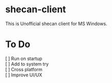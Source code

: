 # shecan-client
This is Unofficial shecan client for MS Windows.

# To Do
[ ] Run on startup  
[ ] Add to system try  
[ ] Cross platform  
[ ] Improve UI/UX
